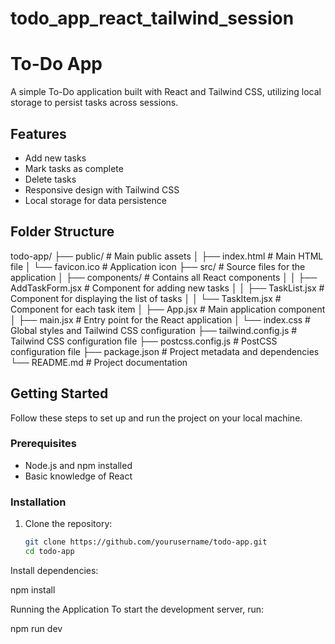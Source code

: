 # todo_app_react_tailwind_session


# To-Do App

A simple To-Do application built with React and Tailwind CSS, utilizing local storage to persist tasks across sessions.

## Features

- Add new tasks
- Mark tasks as complete
- Delete tasks
- Responsive design with Tailwind CSS
- Local storage for data persistence

## Folder Structure

todo-app/
├── public/                      # Main public assets
│   ├── index.html              # Main HTML file
│   └── favicon.ico             # Application icon
├── src/                         # Source files for the application
│   ├── components/              # Contains all React components
│   │   ├── AddTaskForm.jsx      # Component for adding new tasks
│   │   ├── TaskList.jsx         # Component for displaying the list of tasks
│   │   └── TaskItem.jsx         # Component for each task item
│   ├── App.jsx                  # Main application component
│   ├── main.jsx                 # Entry point for the React application
│   └── index.css                # Global styles and Tailwind CSS configuration
├── tailwind.config.js           # Tailwind CSS configuration file
├── postcss.config.js            # PostCSS configuration file
├── package.json                 # Project metadata and dependencies
└── README.md                    # Project documentation





## Getting Started

Follow these steps to set up and run the project on your local machine.

### Prerequisites

- Node.js and npm installed
- Basic knowledge of React

### Installation

1. Clone the repository:

   ```bash
   git clone https://github.com/yourusername/todo-app.git
   cd todo-app
Install dependencies:

npm install



Running the Application
To start the development server, run:


npm run dev
